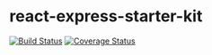react-express-starter-kit
===
[![Build Status](https://travis-ci.org/Pipend/react-express-livescript-starter-kit.svg)](https://travis-ci.org/Pipend/react-express-livescript-starter-kit)
[![Coverage Status](https://coveralls.io/repos/Pipend/react-express-livescript-starter-kit/badge.svg?branch=master&service=github)](https://coveralls.io/github/Pipend/react-express-livescript-starter-kit?branch=master)
